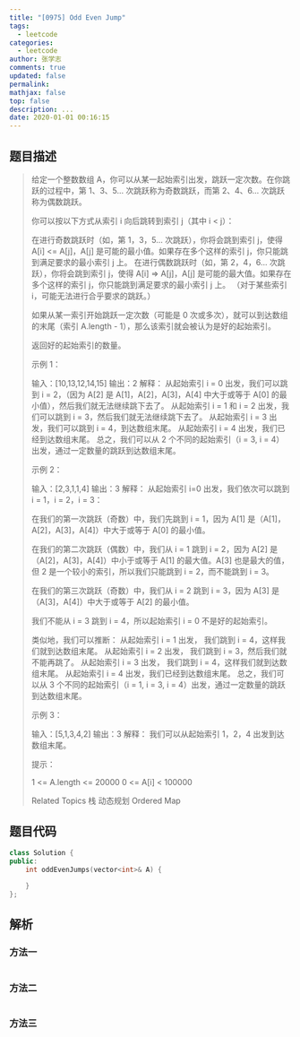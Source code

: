 ```yaml
---
title: "[0975] Odd Even Jump"
tags:
  - leetcode
categories:
  - leetcode
author: 张学志
comments: true
updated: false
permalink:
mathjax: false
top: false
description: ...
date: 2020-01-01 00:16:15
---
```


## 题目描述

> 给定一个整数数组 A，你可以从某一起始索引出发，跳跃一定次数。在你跳跃的过程中，第 1、3、5... 次跳跃称为奇数跳跃，而第 2、4、6... 次跳跃称为偶数跳跃。 
> 
> 你可以按以下方式从索引 i 向后跳转到索引 j（其中 i < j）： 
> 
> 
> 在进行奇数跳跃时（如，第 1，3，5... 次跳跃），你将会跳到索引 j，使得 A[i] <= A[j]，A[j] 是可能的最小值。如果存在多个这样的索引 j，你只能跳到满足要求的最小索引 j 上。 
> 在进行偶数跳跃时（如，第 2，4，6... 次跳跃），你将会跳到索引 j，使得 A[i] => A[j]，A[j] 是可能的最大值。如果存在多个这样的索引 j，你只能跳到满足要求的最小索引 j 上。 
> （对于某些索引 i，可能无法进行合乎要求的跳跃。） 
> 
> 
> 如果从某一索引开始跳跃一定次数（可能是 0 次或多次），就可以到达数组的末尾（索引 A.length - 1），那么该索引就会被认为是好的起始索引。 
> 
> 返回好的起始索引的数量。 
> 
> 
> 
> 示例 1： 
> 
> 输入：[10,13,12,14,15]
> 输出：2
> 解释： 
> 从起始索引 i = 0 出发，我们可以跳到 i = 2，（因为 A[2] 是 A[1]，A[2]，A[3]，A[4] 中大于或等于 A[0] 的最小值），然后我们就无法继续跳下去了。
> 从起始索引 i = 1 和 i = 2 出发，我们可以跳到 i = 3，然后我们就无法继续跳下去了。
> 从起始索引 i = 3 出发，我们可以跳到 i = 4，到达数组末尾。
> 从起始索引 i = 4 出发，我们已经到达数组末尾。
> 总之，我们可以从 2 个不同的起始索引（i = 3, i = 4）出发，通过一定数量的跳跃到达数组末尾。
> 
> 
> 示例 2： 
> 
> 输入：[2,3,1,1,4]
> 输出：3
> 解释：
> 从起始索引 i=0 出发，我们依次可以跳到 i = 1，i = 2，i = 3：
> 
> 在我们的第一次跳跃（奇数）中，我们先跳到 i = 1，因为 A[1] 是（A[1]，A[2]，A[3]，A[4]）中大于或等于 A[0] 的最小值。
> 
> 在我们的第二次跳跃（偶数）中，我们从 i = 1 跳到 i = 2，因为 A[2] 是（A[2]，A[3]，A[4]）中小于或等于 A[1] 的最大值。A[3] 也是最大的值，但 2 是一个较小的索引，所以我们只能跳到 i = 2，而不能跳到 i = 3。
> 
> 在我们的第三次跳跃（奇数）中，我们从 i = 2 跳到 i = 3，因为 A[3] 是（A[3]，A[4]）中大于或等于 A[2] 的最小值。
> 
> 我们不能从 i = 3 跳到 i = 4，所以起始索引 i = 0 不是好的起始索引。
> 
> 类似地，我们可以推断：
> 从起始索引 i = 1 出发， 我们跳到 i = 4，这样我们就到达数组末尾。
> 从起始索引 i = 2 出发， 我们跳到 i = 3，然后我们就不能再跳了。
> 从起始索引 i = 3 出发， 我们跳到 i = 4，这样我们就到达数组末尾。
> 从起始索引 i = 4 出发，我们已经到达数组末尾。
> 总之，我们可以从 3 个不同的起始索引（i = 1, i = 3, i = 4）出发，通过一定数量的跳跃到达数组末尾。
> 
> 
> 示例 3： 
> 
> 输入：[5,1,3,4,2]
> 输出：3
> 解释： 
> 我们可以从起始索引 1，2，4 出发到达数组末尾。
> 
> 
> 
> 
> 提示： 
> 
> 
> 1 <= A.length <= 20000 
> 0 <= A[i] < 100000 
> 
> Related Topics 栈 动态规划 Ordered Map

## 题目代码

```cpp
class Solution {
public:
    int oddEvenJumps(vector<int>& A) {
        
    }
};
```

## 解析

### 方法一

```cpp

```

### 方法二

```cpp

```

### 方法三

```cpp

```

